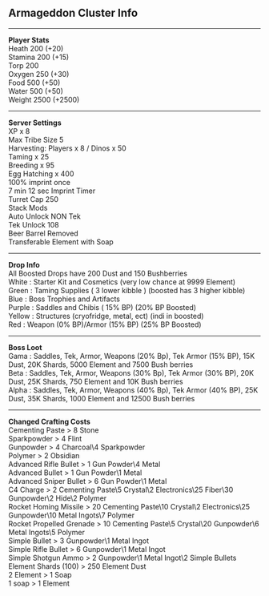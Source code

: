 <h2 class="code-line" data-line-start=0 data-line-end=2 ><a id="Armageddon_Cluster_Info_0"></a>Armageddon Cluster Info</h2>
<hr>
<p class="has-line-data" data-line-start="3" data-line-end="11"><strong>Player Stats</strong><br>
Heath 200 (+20)<br>
Stamina 200 (+15)<br>
Torp 200<br>
Oxygen 250 (+30)<br>
Food 500 (+50)<br>
Water 500 (+50)<br>
Weight 2500 (+2500)</p>
<hr>
<p class="has-line-data" data-line-start="12" data-line-end="27"><strong>Server Settings</strong><br>
XP x 8<br>
Max Tribe Size 5<br>
Harvesting: Players x 8 / Dinos x 50<br>
Taming x 25<br>
Breeding x 95<br>
Egg Hatching x 400<br>
100% imprint once<br>
7 min 12 sec Imprint Timer<br>
Turret Cap 250<br>
Stack Mods<br>
Auto Unlock NON Tek<br>
Tek Unlock 108<br>
Beer Barrel Removed<br>
Transferable Element with Soap</p>
<hr>
<p class="has-line-data" data-line-start="28" data-line-end="36"><strong>Drop Info</strong><br>
All Boosted Drops have 200 Dust and 150 Bushberries<br>
White : Starter Kit and Cosmetics (very low chance at 9999 Element)<br>
Green : Taming Supplies ( 3 lower kibble ) (boosted has 3 higher kibble)<br>
Blue : Boss Trophies and Artifacts<br>
Purple : Saddles and Chibis ( 15% BP) (20% BP Boosted)<br>
Yellow : Structures (cryofridge, metal, ect) (indi in boosted)<br>
Red : Weapon (0% BP)/Armor (15% BP) (25% BP Boosted)</p>
<hr>
<p class="has-line-data" data-line-start="37" data-line-end="41"><strong>Boss Loot</strong><br>
Gama : Saddles, Tek, Armor, Weapons (20% Bp), Tek Armor (15% BP), 15K Dust, 20K Shards, 5000 Element and 7500 Bush berries<br>
Beta : Saddles, Tek, Armor, Weapons (30% Bp), Tek Armor (30% BP), 20K Dust, 25K Shards, 750 Element and 10K Bush berries<br>
Alpha : Saddles, Tek, Armor, Weapons (40% Bp), Tek Armor (40% BP), 25K Dust, 35K Shards, 1000 Element and 12500 Bush berries</p>
<hr>
<p class="has-line-data" data-line-start="42" data-line-end="59"><strong>Changed Crafting Costs</strong><br>
Cementing Paste &gt; 8 Stone<br>
Sparkpowder &gt; 4 Flint<br>
Gunpowder &gt; 4 Charcoal\4 Sparkpowder<br>
Polymer &gt; 2 Obsidian<br>
Advanced Rifle Bullet &gt; 1 Gun Powder\4 Metal<br>
Advanced Bullet &gt; 1 Gun Powder\1 Metal<br>
Advanced Sniper Bullet &gt; 6 Gun Powder\1 Metal<br>
C4 Charge &gt; 2 Cementing Paste\5 Crystal\2 Electronics\25 Fiber\30 Gunpowder\2 Hide\2 Polymer<br>
Rocket Homing Missile &gt; 20 Cementing Paste\10 Crystal\2 Electronics\25 Gunpowder\10 Metal Ingots\7 Polymer<br>
Rocket Propelled Grenade &gt; 10 Cementing Paste\5 Crystal\20 Gunpowder\6 Metal Ingots\5 Polymer<br>
Simple Bullet &gt; 3 Gunpowder\1 Metal Ingot<br>
Simple Rifle Bullet &gt; 6 Gunpowder\1 Metal Ingot<br>
Simple Shotgun Ammo &gt; 2 Gunpowder\1 Metal Ingot\2 Simple Bullets<br>
Element Shards (100) &gt; 250 Element Dust<br>
2 Element &gt; 1 Soap<br>
1 soap &gt; 1 Element</p>
